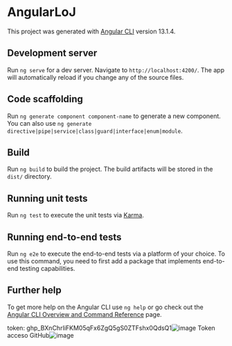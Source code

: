 # AngularLoJ

This project was generated with [Angular CLI](https://github.com/angular/angular-cli) version 13.1.4.

## Development server

Run `ng serve` for a dev server. Navigate to `http://localhost:4200/`. The app will automatically reload if you change any of the source files.

## Code scaffolding

Run `ng generate component component-name` to generate a new component. You can also use `ng generate directive|pipe|service|class|guard|interface|enum|module`.

## Build

Run `ng build` to build the project. The build artifacts will be stored in the `dist/` directory.

## Running unit tests

Run `ng test` to execute the unit tests via [Karma](https://karma-runner.github.io).

## Running end-to-end tests

Run `ng e2e` to execute the end-to-end tests via a platform of your choice. To use this command, you need to first add a package that implements end-to-end testing capabilities.

## Further help

To get more help on the Angular CLI use `ng help` or go check out the [Angular CLI Overview and Command Reference](https://angular.io/cli) page.

token: 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![image](https://user-images.githubusercontent.com/98485623/151827499-f4618beb-17d2-46d1-a339-0eaf5bb14f6e.png)
Token acceso GitHub![image](https://user-images.githubusercontent.com/98485623/151827547-f6bc39c4-53f1-4f16-886d-ebaca26aa52e.png)

